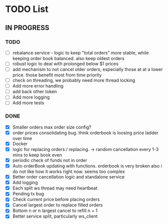 # TODO List

## IN PROGRESS

### TODO

- [ ] rebalance service - logic to keep "total orders" more stable, while keeping order book balanced. also keep oldest orders
- [ ] robust logic to deal with prolonged below $1 prices
- [ ] add mechanism to not cancel older orders, especially those at at a lower price. those benefit most from time priority
- [ ] check on threading, we probably need more thread locking
- [ ] Add more error handling
- [ ] add back other token
- [ ] Add more logging
- [ ] Add more tests

### DONE

- [x] Smaller orders max order size config?
- [x] order prices consolidating bug. think orderbook is loosing price ladder over time
- [x] Docker
- [x] logic for replacing orders / replacing. -> random cancellation every 1-3 mins to keep book even
- [x] periodic check of funds not in order
- [x] Auto orderBook updating with functions. orderbook is very broken
      also i do not like how it works right now. seems too complex
- [x] Better order cancellation logic and standalone service
- [x] Add logging
- [x] Each split ws thread may need heartbeat
- [x] Pending tx bug
- [x] Check current price before placing orders
- [x] Cancel largest order to replace filled orders
- [x] Bottom n or n largest cancel to refill n + 1
- [x] Better service split, particularly ws_client
